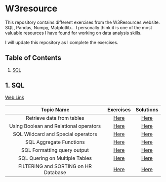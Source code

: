 # W3resource
This repository contains different exercises from the W3Resources website. SQL, Pandas, Numpy, Matplotlib...
I personally think it is one of the most valuable resources I have found for working on data analysis skills.


I will update this repository as I complete the exercises.

## Table of Contents
 
1. [SQL](#1-sql)

## 1. SQL
[Web Link](https://www.w3resource.com/sql-exercises/)

Topic Name   | Exercises | Solutions |
| :-------:   | :----:    | :----: |
| Retrieve data from tables   |  [Here](https://www.w3resource.com/sql-exercises/sql-retrieve-from-table.php)   | [Here](https://github.com/David8523/W3resource/blob/main/SQL/SQL%20Exercises%2C%20Practice%2C%20Solution%20-%20Retrieve%20data%20from%20tables.md) |
| Using Boolean and Relational operators   |  [Here](https://www.w3resource.com/sql-exercises/sql-boolean-operators.php)   | [Here](https://github.com/David8523/W3resource/blob/main/SQL/Using%20Boolean%20and%20Relational%20operators.md) |
| SQL Wildcard and Special operators   |  [Here](https://www.w3resource.com/sql-exercises/sql-wildcard-special-operators.php)   | [Here](https://github.com/David8523/W3resource/blob/main/SQL/Wildcard%20and%20Special%20operators.md) |
| SQL Aggregate Functions   |  [Here](https://www.w3resource.com/sql-exercises/sql-aggregate-functions.php)   | [Here](https://github.com/David8523/W3resource/blob/main/SQL/Functions%20and%20Group%20by.md) |
| SQL Formatting query output   |  [Here](https://www.w3resource.com/sql-exercises/sql-fromatting-output-exercises.php)   | [Here](https://github.com/David8523/W3resource/blob/main/SQL/Formatting%20Output.md) |
| SQL Quering on Multiple Tables   |  [Here](https://www.w3resource.com/sql-exercises/sql-exercises-quering-on-multiple-table.php)   | [Here](https://github.com/David8523/W3resource/blob/main/SQL/SQL%20Quering%20on%20Multiple%20Tables.md) |
| FILTERING and SORTING on HR Database   |  [Here](https://www.w3resource.com/sql-exercises/sorting-and-filtering-hr/index.php)   | [Here](https://github.com/David8523/W3resource/blob/main/SQL/HR%20Database%20-%20SORT%20FILTER.md) |
